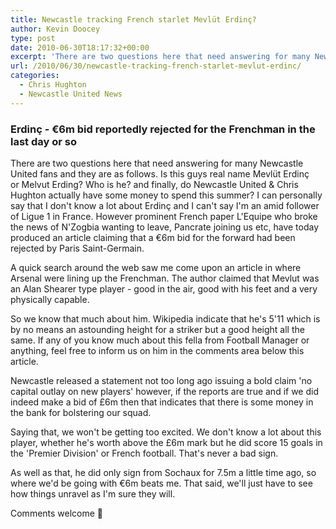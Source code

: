 ```yaml
---
title: Newcastle tracking French starlet Mevlüt Erdinç?
author: Kevin Doocey
type: post
date: 2010-06-30T18:17:32+00:00
excerpt: 'There are two questions here that need answering for many Newcastle United fans and they are as follows. Is this guys real name Mevlüt Erdinç or Melvut Erding? Who is he? and finally, do Newcastle United & Chris Hughton actually have some money to spend this summer?..'
url: /2010/06/30/newcastle-tracking-french-starlet-mevlut-erdinc/
categories:
  - Chris Hughton
  - Newcastle United News
---
```


### Erdinç - €6m bid reportedly rejected for the Frenchman in the last day or so

There are two questions here that need answering for many Newcastle United fans and they are as follows. Is this guys real name Mevlüt Erdinç or Melvut Erding? Who is he? and finally, do Newcastle United & Chris Hughton actually have some money to spend this summer? I can personally say that I don't know a lot about Erdinç and I can't say I'm an amid follower of Ligue  1 in France. However prominent French paper L'Equipe who broke the news of N'Zogbia wanting to leave, Pancrate joining us etc, have today produced an article claiming that a €6m bid for the forward had been rejected by Paris Saint-Germain.

A quick search around the web saw me come upon an article in where Arsenal were lining up the Frenchman. The author claimed that Mevlut was an Alan Shearer type player - good in the air, good with his feet and a very physically capable.

So we know that much about him. Wikipedia indicate that he's 5'11 which is by no means an astounding height for a striker but a good height all the same. If any of you know much about this fella from Football Manager or anything, feel free to inform us on him in the comments area below this article.

Newcastle released a statement not too long ago issuing a bold claim 'no capital outlay on new players' however, if the reports are true and if we did indeed make a bid of £6m then that indicates that there is some money in the bank for bolstering our squad.

Saying that, we won't be getting too excited. We don't know a lot about this player, whether he's worth above the £6m mark but he did score 15 goals in the 'Premier Division' or French football. That's never a bad sign.

As well as that, he did only sign from Sochaux for 7.5m a little time ago, so where we'd be going with €6m beats me. That said, we'll just have to see how things unravel as I'm sure they will.

Comments welcome 🙂
